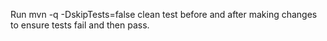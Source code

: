 Run mvn -q -DskipTests=false clean test before and after making changes to ensure tests fail and then pass.
